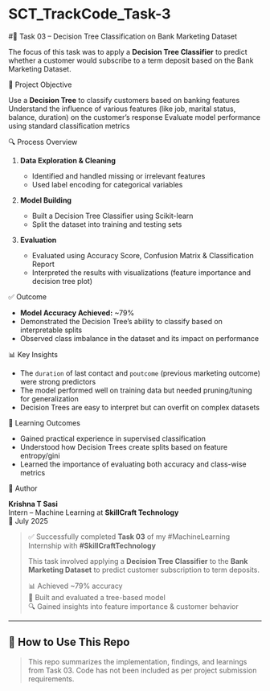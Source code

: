 # SCT_TrackCode_Task-3
#🌳 Task 03 – Decision Tree Classification on Bank Marketing Dataset


The focus of this task was to apply a **Decision Tree Classifier** to predict whether a customer would subscribe to a term deposit based on the Bank Marketing Dataset.

🎯 Project Objective

 Use a **Decision Tree** to classify customers based on banking features
 Understand the influence of various features (like job, marital status, balance, duration) on the customer’s response
 Evaluate model performance using standard classification metrics

 🔍 Process Overview

1. **Data Exploration & Cleaning**
   - Identified and handled missing or irrelevant features
   - Used label encoding for categorical variables

2. **Model Building**
   - Built a Decision Tree Classifier using Scikit-learn
   - Split the dataset into training and testing sets

3. **Evaluation**
   - Evaluated using Accuracy Score, Confusion Matrix & Classification Report
   - Interpreted the results with visualizations (feature importance and decision tree plot)

 ✅ Outcome

- **Model Accuracy Achieved:** ~79%
- Demonstrated the Decision Tree’s ability to classify based on interpretable splits
- Observed class imbalance in the dataset and its impact on performance

 📊 Key Insights

- The `duration` of last contact and `poutcome` (previous marketing outcome) were strong predictors
- The model performed well on training data but needed pruning/tuning for generalization
- Decision Trees are easy to interpret but can overfit on complex datasets

🧠 Learning Outcomes

- Gained practical experience in supervised classification
- Understood how Decision Trees create splits based on feature entropy/gini
- Learned the importance of evaluating both accuracy and class-wise metrics

 👤 Author

**Krishna T Sasi**  
Intern – Machine Learning at **SkillCraft Technology**  
📅 July 2025


> ✅ Successfully completed **Task 03** of my #MachineLearning Internship with **#SkillCraftTechnology**  
>  
> This task involved applying a **Decision Tree Classifier** to the **Bank Marketing Dataset** to predict customer subscription to term deposits.  
>  
> 📊 Achieved ~79% accuracy  
> 🌲 Built and evaluated a tree-based model  
> 🔍 Gained insights into feature importance & customer behavior  


---

## 📌 How to Use This Repo

> This repo summarizes the implementation, findings, and learnings from Task 03. Code has not been included as per project submission requirements.

